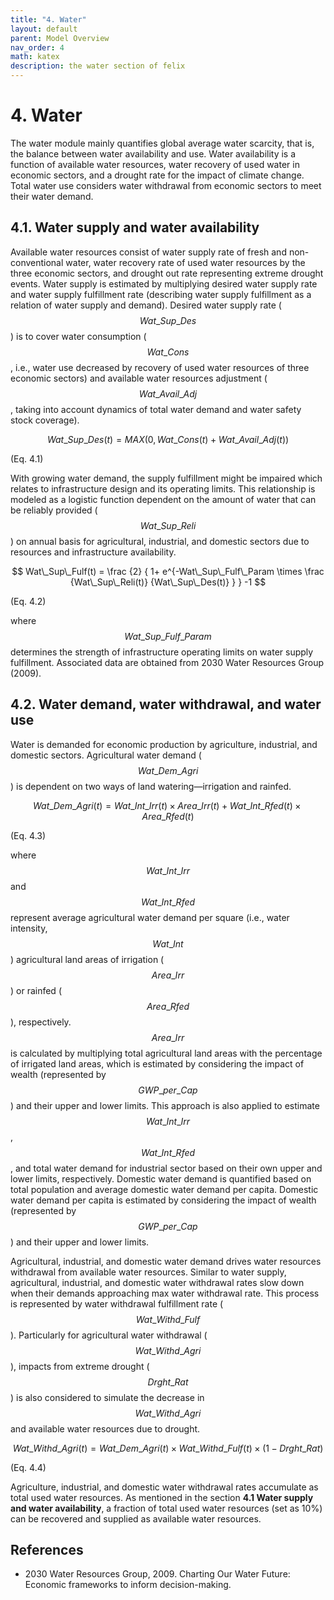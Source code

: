 ```yaml
---
title: "4. Water"
layout: default
parent: Model Overview
nav_order: 4
math: katex
description: the water section of felix
---
```


# 4. Water
The water module mainly quantifies global average water scarcity, that is, the balance between water availability and use. Water availability is a function of available water resources, water recovery of used water in economic sectors, and a drought rate for the impact of climate change. Total water use considers water withdrawal from economic sectors to meet their water demand.

## 4.1. Water supply and water availability
Available water resources consist of water supply rate of fresh and non-conventional water, water recovery rate of used water resources by the three economic sectors, and drought out rate representing extreme drought events. Water supply is estimated by multiplying desired water supply rate and water supply fulfillment rate (describing water supply fulfillment as a relation of water supply and demand). Desired water supply rate ($$Wat\_Sup\_Des$$) is to cover water consumption ($$Wat\_Cons$$, i.e., water use decreased by recovery of used water resources of three economic sectors) and available water resources adjustment ($$Wat\_Avail\_Adj$$, taking into account dynamics of total water demand and water safety stock coverage).

$$
Wat\_Sup\_Des(t) = MAX(0,Wat\_Cons(t)+Wat\_Avail\_Adj(t))
$$

(Eq. 4.1)

With growing water demand, the supply fulfillment might be impaired which relates to infrastructure design and its operating limits. This relationship is modeled as a logistic function dependent on the amount of water that can be reliably provided ($$Wat\_Sup\_Reli$$) on annual basis for agricultural, industrial, and domestic sectors due to resources and infrastructure availability.

$$
Wat\_Sup\_Fulf(t) = 
\frac
    {2}
    {
        1+
        e^{-Wat\_Sup\_Fulf\_Param \times 
        \frac
            {Wat\_Sup\_Reli(t)}
            {Wat\_Sup\_Des(t)}
        }  
    }
-1
$$

(Eq. 4.2)

where $$Wat\_Sup\_Fulf\_Param$$ determines the strength of infrastructure operating limits on water supply fulfillment. Associated data are obtained from 2030 Water Resources Group (2009).

## 4.2. Water demand, water withdrawal, and water use
Water is demanded for economic production by agriculture, industrial, and domestic sectors. Agricultural water demand ($$Wat\_Dem\_Agri$$) is dependent on two ways of land watering―irrigation and rainfed.

$$
Wat\_Dem\_Agri(t) = Wat\_Int\_Irr(t) \times Area\_Irr(t) + Wat\_Int\_Rfed(t) \times Area\_Rfed(t)
$$

(Eq. 4.3)

where $$Wat\_Int\_Irr$$ and $$Wat\_Int\_Rfed$$ represent average agricultural water demand per square (i.e., water intensity, $$Wat\_Int$$) agricultural land areas of irrigation ($$Area\_Irr$$) or rainfed ($$Area\_Rfed$$), respectively. $$Area\_Irr$$ is calculated by multiplying total agricultural land areas with the percentage of irrigated land areas, which is estimated by considering the impact of wealth (represented by $$GWP\_per\_Cap$$) and their upper and lower limits. This approach is also applied to estimate $$Wat\_Int\_Irr$$, $$Wat\_Int\_Rfed$$, and total water demand for industrial sector based on their own upper and lower limits, respectively. Domestic water demand is quantified based on total population and average domestic water demand per capita. Domestic water demand per capita is estimated by considering the impact of wealth (represented by $$GWP\_per\_Cap$$) and their upper and lower limits.

Agricultural, industrial, and domestic water demand drives water resources withdrawal from available water resources. Similar to water supply, agricultural, industrial, and domestic water withdrawal rates slow down when their demands approaching max water withdrawal rate. This process is represented by water withdrawal fulfillment rate ($$Wat\_Withd\_Fulf$$). Particularly for agricultural water withdrawal ($$Wat\_Withd\_Agri$$), impacts from extreme drought ($$Drght\_Rat$$) is also considered to simulate the decrease in $$Wat\_Withd\_Agri$$ and available water resources due to drought.

$$
Wat\_Withd\_Agri(t) = Wat\_Dem\_Agri(t) \times Wat\_Withd\_Fulf(t) \times (1-Drght\_Rat)
$$

(Eq. 4.4)

Agriculture, industrial, and domestic water withdrawal rates accumulate as total used water resources. As mentioned in the section **4.1 Water supply and water availability**, a fraction of total used water resources (set as 10%) can be recovered and supplied as available water resources.

## References
- 2030 Water Resources Group, 2009. Charting Our Water Future: Economic frameworks to inform decision-making.